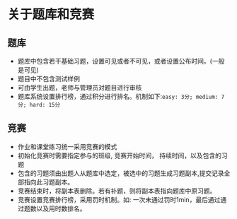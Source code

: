 # 关于题库和竞赛

## 题库

- 题库中包含若干基础习题，设置可见或者不可见，或者设置公布时间。(一般是可见)
- 题目中不包含测试样例
- 可由学生出题，老师与管理员对题目进行审核
- 题库系统设置排行榜，通过积分进行排名。机制如下:`easy: 3分; medium: 7分; hard: 15分`

## 竞赛

- 作业和课堂练习统一采用竞赛的模式
- 初始化竞赛时需要指定参与的班级, 竞赛开始时间， 持续时间，以及包含的习题
- 包含的习题须由出题人从题库中选定，被选中的习题生成习题副本,提交记录全部指向此习题副本。
- 竞赛结束时，将副本表删除。若有补题，则将副本表指向题库中原习题。
- 竞赛设置竞赛排行榜，采用罚时机制。如: 一次未通过罚时1min，最后通过通过题数以及用时数排名。